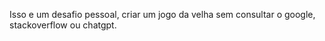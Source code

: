Isso e um desafio pessoal, criar um jogo da velha sem consultar o google, stackoverflow ou chatgpt.
